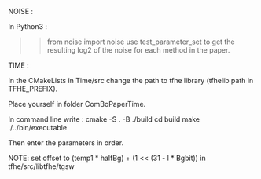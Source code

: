 NOISE :

In Python3 :
>> from noise import noise
use test_parameter_set to get the resulting log2 of the noise for each method in the paper.

TIME :

In the CMakeLists in Time/src change the path to tfhe library (tfhelib path in TFHE_PREFIX).

Place yourself in folder ComBoPaperTime.

In command line write :
cmake -S . -B ./build
cd build
make
./../bin/executable

Then enter the parameters in order.

NOTE: set offset to (temp1 * halfBg) + (1 << (31 - l * Bgbit)) in
tfhe/src/libtfhe/tgsw
